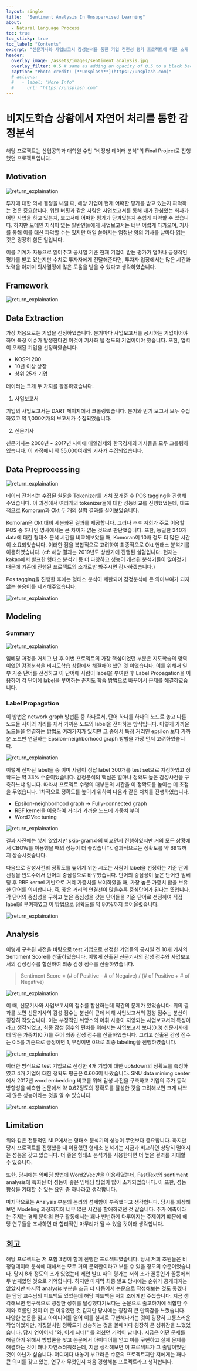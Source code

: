 ```yaml
---
layout: single
title:  "Sentiment Analysis In Unsupervised Learning"
about:
  - Natural Language Process
toc: true
toc_sticky: true
toc_label: "Contents"
excerpt: "신문기사와 사업보고서 감성분석을 통한 기업 건전성 평가 프로젝트에 대한 소개 페이지 입니다."
header:
  overlay_image: /assets/images/sentiment_analysis.jpg
  overlay_filter: 0.5 # same as adding an opacity of 0.5 to a black background
  caption: "Photo credit: [**Unsplash**](https://unsplash.com)"
  # actions:
  #   - label: "More Info"
  #     url: "https://unsplash.com"
---
```


# 비지도학습 상황에서 자연어 처리를 통한 감정분석

해당 프로젝트는 산업공학과 대학원 수업 "비정형 데이터 분석"의 Final Project로 진행했던 프로젝트입니다.

## Motivation

![return_explaination](/assets/images/sentiment_analysis_motivation.jpg)

투자에 대한 의사 결정을 내릴 때, 해당 기업이 현재 어떠한 평가를 받고 있는지 파악하는 것은 중요합니다. 워렌 버핏과 같은 사람은 사업보고서를 통해 내가 관심있는 회사가 어떤 사업을 하고 있는지, 보고서에 어떠한 평가가 담겨있는지 손쉽게 파악할 수 있습니다. 하지만 도메인 지식이 없는 일반인들에게 사업보고서는 너무 어렵게 다가오며, 기사를 통해 이를 대신 파악할 수는 있지만 매일 쏟아지는 엄청난 양의 기사를 날마다 읽는 것은 굉장히 힘든 일입니다.

이를 기계가 자동으로 읽어주고 공시일 기준 현재 기업이 받는 평가가 얼마나 긍정적인 평가를 받고 있는지만 수치로 투자자에게 전달해준다면, 투자자 입장에서는 많은 시간과 노력을 아끼며 의사결정에 많은 도움을 받을 수 있다고 생각하였습니다.

## Framework

![return_explaination](/assets/images/sentiment_analysis_framework.png)

## Data Extraction

가장 처음으로는 기업을 선정하였습니다. 분기마다 사업보고서를 공시하는 기업이어야 하며 특정 이슈가 발생한다면 이것이 기사화 될 정도의 기업이어야 했습니다. 또한, 업력이 오래된 기업을 선정하였습니다.

* KOSPI 200
* 10년 이상 상장
* 상위 25개 기업 

데이터는 크게 두 가지를 활용하였습니다.

1. 사업보고서

기업의 사업보고서는 DART 페이지에서 크롤링했습니다. 분기와 반기 보고서 모두 수집하였고 약 1,000여개의 보고서가 수집되었습니다.

2. 신문기사

신문기사는 2008년 ~ 2017년 사이에 매일경제와 한국경제의 기사들을 모두 크롤링하였습니다. 이 과정에서 약 55,000여개의 기사가 수집되었습니다.



## Data Preprocessing

![return_explaination](/assets/images/sa_preprocessing.png)

데이터 전처리는 수집된 원문을 Tokenizer를 거쳐 쪼개준 후 POS tagging을 진행해주었습니다. 이 과정에서 여러개의 tokenizer들에 대한 성능비교를 진행했었는데, 대표적으로 Komoram과 Okt 두 개의 실험 결과를 실어보았습니다.

Komoran은 Okt 대비 세분화된 결과를 제공합니다. 그러나 추후 저희가 주로 이용할 POS 중 하나인 명사에서는 큰 차이가 없는 것으로 판단했습니다. 또한, 동일한 240개 data에 대한 형태소 분석 시간을 비교해보았을 때, Komoran이 10배 정도 더 많은 시간이 소요되었습니다. 이러한 점을 복합적으로 고려하여 최종적으로 Okt 현태소 분석기를 이용하였습니다. 
(cf: 해당 결과는 2019년도 상반기에 진행된 실험입니다. 현재는 kakao에서 발표한 형태소 분석기 등 더 다양하고 성능이 개선된 분석기들이 많아졌기 때문에 기존에 진행된 프로젝트의 소개로만 봐주시면 감사하겠습니다.)

Pos tagging을 진행한 후에는 형태소 분석이 제한되며 감정분석에 큰 의미부여가 되지 않는 불용어를 제거해주었습니다.

![return_explaination](/assets/images/sa_remove_stopwords.png)


## Modeling

### Summary

![return_explaination](/assets/images/sa_modeling_summary.png)

임베딩 과정을 거치고 난 후 이번 프로젝트의 가장 핵심이었던 부분은 지도학습의 영역이었던 감정분석을 비지도학습 상황에서 해결해야 했던 것 이었습니다. 이를 위해서 일부 기준 단어를 선정하고 이 단어에 사람이 label을 부여한 후 Label Propagation을 이용하여 각 단어에 label을 부여하는 준지도 학습 방법으로 바꾸어서 문제를 해결하였습니다.

### Label Propagation

이 방법은 network graph 방법론 중 하나로서, 단어 하나를 하나의 노드로 놓고 다른 노드들 사이의 거리를 재서 가까운 노드의 label을 전파하는 방식입니다. 이렇게 가까운 노드들을 연결하는 방법도 여러가지가 있지만 그 중에서 특정 거리인 epsilon 보다 가까운 노드만 연결하는 Epsilon-neighborhood graph 방법을 가장 먼저 고려하였습니다.


![return_explaination](/assets/images/sa_modeling_summary.png)

이렇게 전파된 label들 중 이미 사람이 정답 label 300개를 test set으로 지정하였고 정확도는 약 33% 수준이었습니다. 감정분석의 핵심은 얼마나 정확도 높은 감성사전을 구축하느냐 입니다. 따라서 프로젝트 수행의 대부분의 시간을 이 정확도를 높이는 데 초점을 두었습니다. 1차적으로 정확도를 높이기 위하여 다음과 같은 처치를 진행하였습니다.

* Epsilon-neighborhood graph -> Fully-connected graph
* RBF kernel을 이용하여 거리가 가까운 노드에 가중치 부여
* Word2Vec tuning

![return_explaination](/assets/images/sa_after_tuning.png)

결과 사진에는 넣지 않았지만 skip-gram과의 비교먼저 진행하였지만 거의 모든 상황에서 CBOW를 이용했을 때의 성능이 더 좋았습니다. 결과적으로는 정확도를 약 69%까지 상승시켰습니다.

다음으로 감성사전의 정확도를 높이기 위한 시도는 사람이 label을 선정하는 기준 단어 선정을 빈도수에서 단어의 중심성으로 바꾸었습니다. 단어의 중심성이 높은 단어란 임베딩 후 RBF kernel 기반으로 거리 가중치를 부여하였을 때, 가장 높은 가중치 합을 보유한 단어를 의미합니다. 즉, 짧은 거리의 연결선이 많을수록 중심단어가 된다는 뜻입니다. 각 단어의 중심성을 구하고 높은 중심성을 갖는 단어들을 기준 단어로 선정하여 직접 label을 부여하였고 이 방법으로 정확도를 약 80%까지 끌어올렸습니다.

![return_explaination](/assets/images/sa_after_centrality.png)


## Analysis

이렇게 구축된 사전을 바탕으로 test 기업으로 선정한 기업들의 공시일 전 10개 기사의 Sentiment Score를 산출하였습니다. 이렇게 산출된 신문기사의 감성 점수와 사업보고서의 감성점수를 합산하여 최종 감성 점수를 산출하였습니다.

> Sentiment Score = (# of Positive - # of Negaive) / (# of Positive + # of Negative)

![return_explaination](/assets/images/sa_score.png)

이 때, 신문기사와 사업보고서의 점수를 합산하는데 약간의 문제가 있었습니다. 위의 결과를 보면 신문기사의 감성 점수는 분산이 큰데 비해 사업보고서의 감성 점수는 분산이 굉장히 작았습니다. 이는 부정적인 뉘앙스의 어휘 사용이 지양되는 사업보고서의 특성이라고 생각되었고, 최종 감성 점수의 편차를 위해서는 사업보고서 보다(0.3) 신문기사에 더 많은 가중치(0.7)를 주어 최종 감성 점수를 산출하였습니다. 그리고 산출된 감성 점수는 0.5를 기준으로 긍정이면 1, 부정이면 0으로 최종 labeling을 진행하였습니다.

![return_explaination](/assets/images/sa_updown.png)

이러한 방식으로 test 기업으로 선정한 4개 기업에 대한 up&down의 정확도를 측정하였고 4개 기업에 대한 정확도 평균은 0.606이 나왔습니다. SNU data minimg center에서 2017년 word embedding 비교를 위해 감성 사전을 구축하고 기업의 주가 등락 방향성을 예측한 논문에서 약 0.62정도의 정확도를 달성한 것을 고려해보면 크게 나쁘지 않은 성능이라는 것을 알 수 있습니다. 

![return_explaination](/assets/images/sa_result.png)


## Limitation

위와 같은 전통적인 NLP에서는 형태소 분석기의 성능이 무엇보다 중요합니다. 하지만 당시 프로젝트를 진행했을 때 이용했던 형태소 분석기는 지금과 비교하면 상당히 떨어지는 성능을 갖고 있습니다. 더 좋은 형태소 분석기를 사용한다면 더 높은 결과를 기대할 수 있습니다.

또한, 당시에는 임베딩 방법에 Word2Vec만을 이용하였는데, FastText와 sentiment analysis에 특화된 더 성능이 좋은 임베딩 방법이 많이 소개되었습니다. 이 또한, 성능 향상을 기대할 수 있는 요인 중 하나라고 생각합니다.

마지막으로는 Analysis 부분의 논리와 섬세함이 부족했다고 생각합니다. 당시를 회상해보면 Modeling 과정까지에 너무 많은 시간을 할애하였던 것 같습니다. 주가 예측이라는 주제는 경제 분야의 연구 활동에서는 꽤나 빈번하게 다루어지는 주제이기 떄문에 해당 연구들을 조사하면 더 합리적인 마무리가 될 수 있을 것이라 생각합니다.

## 회고

해당 프로젝트는 저 포함 3명이 함께 진행한 프로젝트였습니다. 당시 저희 조원들은 비정형데이터 분석에 대해서는 모두 거의 문외한이라고 부를 수 있을 정도의 수준이었습니다. 당시 8개 정도의 조가 있었는데 제안 발표 때의 평가는 저희 조가 꼴등인가 꼴등에서 두 번째였던 것으로 기억합니다. 하지만 마지막 최종 발표 당시에는 순위가 공개되지는 않았지만 마지막 analysis 부분을 조금 더 다듬어서 논문으로 작성해보는 것도 좋겠다는 담당 교수님의 피드백도 있었는데 해당 피드백은 저희 조에게만 주셨습니다. 지금 생각해보면 연구적으로 굉장한 성취를 달성했다기보다는 논문으로 출고하기에 적합한 주제와 흐름인 것이 더 큰 이유였던 것 같지만 당시에는 굉장히 큰 만족감을 느꼈습니다. 다양한 논문을 읽고 아이디어를 얻어 이를 실제로 구현해나가는 것이 굉장히 고통스러운 작업이었지만, 거짓말처럼 정확도가 상승하는 것을 볼때마다 굉장히 큰 성취감을 느꼈었습니다. 당시 연이어서 "와, 이게 되네!" 를 외쳤던 기억이 납니다. 지금은 어떤 문제를 해결하기 위해서 방법론을 찾고 논문에서 아이디어를 얻고 이를 구현하고 실제 문제를 해결하는 것이 꽤나 자연스러워졌는데, 지금 생각해보면 이 프로젝트가 그 출발이었던 것이 아닌가 싶습니다. 어디에다 내놓기 부끄러운 수준의 프로젝트지만 저에게는 꽤나 큰 의미를 갖고 있는, 연구가 무엇인지 처음 경험해본 프로젝트라고 생각합니다.
    



